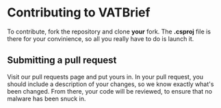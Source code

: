 # Contributing to VATBrief

To contribute, fork the repository and clone **your** fork. The **.csproj** file is there for your convinience, so all you really have to do is launch it.

## Submitting a pull request

Visit our pull requests page and put yours in. In your pull request, you should include a description of your changes, so we know exactly what's been changed. From there, your code will be reviewed, to ensure that no malware has been snuck in.
